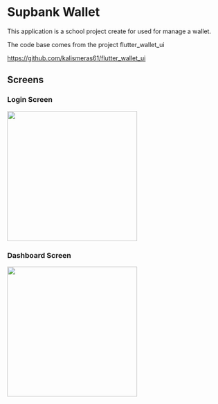 # Supbank Wallet

This application is a school project create for used for manage a wallet.

The code base comes from the project flutter_wallet_ui

https://github.com/kalismeras61/flutter_wallet_ui


## Screens


### Login Screen

<img src="https://github.com/Nelsray/supbank_wallet/blob/master/images/login_screen.jpg" width="300">


### Dashboard Screen

<img src="https://github.com/Nelsray/supbank_wallet/blob/master/images/home_screen.jpg" width="300">
